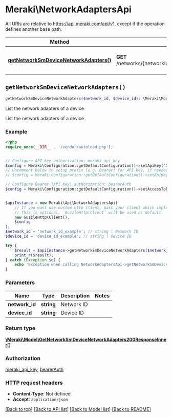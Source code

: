 # Meraki\NetworkAdaptersApi

All URIs are relative to https://api.meraki.com/api/v1, except if the operation defines another base path.

| Method | HTTP request | Description |
| ------------- | ------------- | ------------- |
| [**getNetworkSmDeviceNetworkAdapters()**](NetworkAdaptersApi.md#getNetworkSmDeviceNetworkAdapters) | **GET** /networks/{networkId}/sm/devices/{deviceId}/networkAdapters | List the network adapters of a device |


## `getNetworkSmDeviceNetworkAdapters()`

```php
getNetworkSmDeviceNetworkAdapters($network_id, $device_id): \Meraki\Model\GetNetworkSmDeviceNetworkAdapters200ResponseInner[]
```

List the network adapters of a device

List the network adapters of a device

### Example

```php
<?php
require_once(__DIR__ . '/vendor/autoload.php');


// Configure API key authorization: meraki_api_key
$config = Meraki\Configuration::getDefaultConfiguration()->setApiKey('X-Cisco-Meraki-API-Key', 'YOUR_API_KEY');
// Uncomment below to setup prefix (e.g. Bearer) for API key, if needed
// $config = Meraki\Configuration::getDefaultConfiguration()->setApiKeyPrefix('X-Cisco-Meraki-API-Key', 'Bearer');

// Configure Bearer (API Key) authorization: bearerAuth
$config = Meraki\Configuration::getDefaultConfiguration()->setAccessToken('YOUR_ACCESS_TOKEN');


$apiInstance = new Meraki\Api\NetworkAdaptersApi(
    // If you want use custom http client, pass your client which implements `GuzzleHttp\ClientInterface`.
    // This is optional, `GuzzleHttp\Client` will be used as default.
    new GuzzleHttp\Client(),
    $config
);
$network_id = 'network_id_example'; // string | Network ID
$device_id = 'device_id_example'; // string | Device ID

try {
    $result = $apiInstance->getNetworkSmDeviceNetworkAdapters($network_id, $device_id);
    print_r($result);
} catch (Exception $e) {
    echo 'Exception when calling NetworkAdaptersApi->getNetworkSmDeviceNetworkAdapters: ', $e->getMessage(), PHP_EOL;
}
```

### Parameters

| Name | Type | Description  | Notes |
| ------------- | ------------- | ------------- | ------------- |
| **network_id** | **string**| Network ID | |
| **device_id** | **string**| Device ID | |

### Return type

[**\Meraki\Model\GetNetworkSmDeviceNetworkAdapters200ResponseInner[]**](../Model/GetNetworkSmDeviceNetworkAdapters200ResponseInner.md)

### Authorization

[meraki_api_key](../../README.md#meraki_api_key), [bearerAuth](../../README.md#bearerAuth)

### HTTP request headers

- **Content-Type**: Not defined
- **Accept**: `application/json`

[[Back to top]](#) [[Back to API list]](../../README.md#endpoints)
[[Back to Model list]](../../README.md#models)
[[Back to README]](../../README.md)
